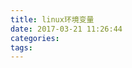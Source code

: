 ```yaml
---
title: linux环境变量
date: 2017-03-21 11:26:44
categories:
tags:
---
```


<!-- more -->


<!--<img src="/images/6.png" width="800" height="263" />-->
<!--<font color=#FF6666></font>-->

